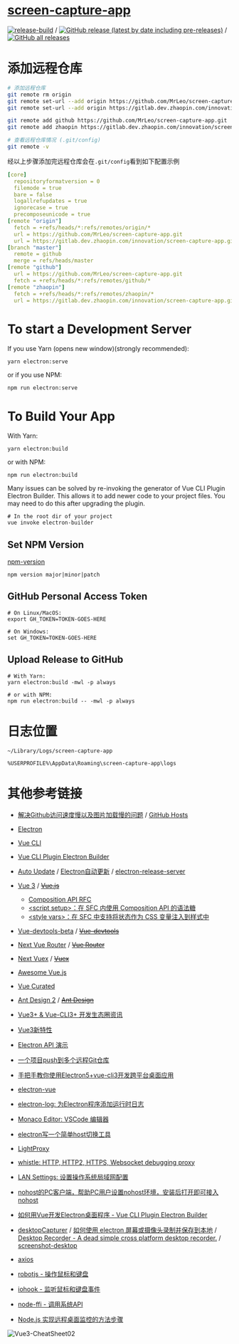 # [screen-capture-app](https://github.com/MrLeo/screen-capture-app/releases)

[![release-build](https://github.com/MrLeo/screen-capture-app/actions/workflows/main.yml/badge.svg)](https://github.com/MrLeo/screen-capture-app/actions/workflows/main.yml) / [![GitHub release (latest by date including pre-releases)](https://img.shields.io/github/v/release/MrLeo/screen-capture-app?include_prereleases)](https://api.github.com/repos/MrLeo/screen-capture-app/releases/latest) / [![GitHub all releases](https://img.shields.io/github/downloads/MrLeo/screen-capture-app/total)](https://github.com/MrLeo/screen-capture-app/releases)

# 添加远程仓库

```bash
# 添加远程仓库
git remote rm origin
git remote set-url --add origin https://github.com/MrLeo/screen-capture-app.git
git remote set-url --add origin https://gitlab.dev.zhaopin.com/innovation/screen-capture-app.git

git remote add github https://github.com/MrLeo/screen-capture-app.git
git remote add zhaopin https://gitlab.dev.zhaopin.com/innovation/screen-capture-app.git

# 查看远程仓库情况 (.git/config)
git remote -v
```

经以上步骤添加完远程仓库会在`.git/config`看到如下配置示例

```yaml
[core]
  repositoryformatversion = 0
  filemode = true
  bare = false
  logallrefupdates = true
  ignorecase = true
  precomposeunicode = true
[remote "origin"]
  fetch = +refs/heads/*:refs/remotes/origin/*
  url = https://github.com/MrLeo/screen-capture-app.git
  url = https://gitlab.dev.zhaopin.com/innovation/screen-capture-app.git
[branch "master"]
  remote = github
  merge = refs/heads/master
[remote "github"]
  url = https://github.com/MrLeo/screen-capture-app.git
  fetch = +refs/heads/*:refs/remotes/github/*
[remote "zhaopin"]
  fetch = +refs/heads/*:refs/remotes/zhaopin/*
  url = https://gitlab.dev.zhaopin.com/innovation/screen-capture-app.git
```

# To start a Development Server
If you use Yarn (opens new window)(strongly recommended):

```
yarn electron:serve
```

or if you use NPM:

```
npm run electron:serve
```
# To Build Your App

With Yarn:

```
yarn electron:build
```

or with NPM:

```
npm run electron:build
```

Many issues can be solved by re-invoking the generator of Vue CLI Plugin Electron Builder. This allows it to add newer code to your project files. You may need to do this after upgrading the plugin.

```
# In the root dir of your project
vue invoke electron-builder
```

## Set NPM Version

[npm-version](https://docs.npmjs.com/cli/version.html)

```shell
npm version major|minor|patch
```

## GitHub Personal Access Token


```shell
# On Linux/MacOS:
export GH_TOKEN=TOKEN-GOES-HERE

# On Windows:
set GH_TOKEN=TOKEN-GOES-HERE
```

## Upload Release to GitHub

```shell
# With Yarn:
yarn electron:build -mwl -p always

# or with NPM:
npm run electron:build -- -mwl -p always
```

<div style="display:none"><span>99535869a43f5a9eed</span></div>
<div style="display:none"><span>197d3ab40a459d1d4e8df5</span></div>

# 日志位置

```
~/Library/Logs/screen-capture-app

%USERPROFILE%\AppData\Roaming\screen-capture-app\logs
```
# 其他参考链接

- [解决Github访问速度慢以及图片加载慢的问题](https://segmentfault.com/a/1190000039694021) / [GitHub Hosts](https://github.com/521xueweihan/GitHub520)
- [Electron](https://www.electronjs.org/docs)
- [Vue CLI](https://cli.vuejs.org/zh/guide/)
- [Vue CLI Plugin Electron Builder](https://nklayman.github.io/vue-cli-plugin-electron-builder/)
- [Auto Update](https://www.electron.build/auto-update) / [Electron自动更新](https://wangdaodao.com/20210204/electron-updater.html) / [electron-release-server](https://github.com/ArekSredzki/electron-release-server)


- [Vue 3](https://v3.vuejs.org) / ~~[Vue.js](https://cn.vuejs.org)~~
  - [Composition API RFC](https://composition-api.vuejs.org/api.html)
  - [&lt;script setup&gt;：在 SFC 内使用 Composition API 的语法糖](https://github.com/vuejs/rfcs/blob/sfc-improvements/active-rfcs/0000-sfc-script-setup.md)
  - [&lt;style vars&gt;：在 SFC 中支持将状态作为 CSS 变量注入到样式中](https://github.com/vuejs/rfcs/blob/sfc-improvements/active-rfcs/0000-sfc-style-variables.md)
- [Vue-devtools-beta](https://chrome.google.com/webstore/detail/ljjemllljcmogpfapbkkighbhhppjdbg) / ~~[Vue-devtools](https://github.com/vuejs/vue-devtools)~~
- [Next Vue Router](https://next.router.vuejs.org/) / ~~[Vue Router](https://router.vuejs.org/zh/)~~
- [Next Vuex](https://next.vuex.vuejs.org/) / ~~[Vuex](https://vuex.vuejs.org/zh/)~~

- [Awesome Vue.js](https://github.com/vuejs/awesome-vue)
- [Vue Curated](https://curated.vuejs.org)
- [Ant Design 2](https://2x.antdv.com/docs/vue/introduce-cn/) / ~~[Ant Design](https://www.antdv.com/docs/vue/introduce-cn/)~~


- [Vue3+ & Vue-CLI3+ 开发生态圈资讯](https://github.com/vue3/vue3-News#目录)
- [Vue3新特性](https://juejin.im/post/6844904084512718861)
- [Electron API 演示](https://github.com/demopark/electron-api-demos-Zh_CN)
- [一个项目push到多个远程Git仓库](https://segmentfault.com/a/1190000011294144)
- [手把手教你使用Electron5+vue-cli3开发跨平台桌面应用](https://juejin.im/post/6844903878429769742)
- [electron-vue](https://simulatedgreg.gitbooks.io/electron-vue/content/cn/)
- [electron-log: 为Electron程序添加运行时日志](https://newsn.net/say/electron-log.html)
- [Monaco Editor: VSCode 编辑器](https://microsoft.github.io/monaco-editor/)
- [electron写一个简单host切换工具](https://juejin.im/post/6844903670924967949)
- [LightProxy](https://lightproxy.org/)
- [whistle: HTTP, HTTP2, HTTPS, Websocket debugging proxy](https://github.com/avwo/whistle)
- [LAN Settings: 设置操作系统局域网配置](https://github.com/imweb/lan-settings)
- [nohost的PC客户端，帮助PC用户设置nohost环境，安装后打开即可接入nohost](https://github.com/nohosts/client)
- [如何用Vue开发Electron桌面程序 - Vue CLI Plugin Electron Builder](https://juejin.cn/post/6913829610748641287)
- [desktopCapturer](https://www.electronjs.org/docs/api/desktop-capturer) / [如何使用 electron 屏幕或摄像头录制并保存到本地](https://www.cnblogs.com/olivers/p/12609427.html) / [Desktop Recorder - A dead simple cross platform desktop recorder.](https://github.com/skunight/desktop-recorder) / [screenshot-desktop](https://www.npmjs.com/package/screenshot-desktop)


- [axios](https://github.com/axios/axios)
- [robotjs - 操作鼠标和键盘](https://github.com/octalmage/robotjs)
- [iohook - 监听鼠标和键盘事件](https://github.com/wilix-team/iohook)
- [node-ffi - 调用系统API](https://github.com/node-ffi/node-ffi)
- [Node.js 实现远程桌面监控的方法步骤](https://www.zhangshengrong.com/p/9Oab7Vp3Nd/)

![Vue3-CheatSheet02](https://raw.githubusercontent.com/vue3/vue3-News/master/asset/Vue3-CheatSheet02.jpeg)

